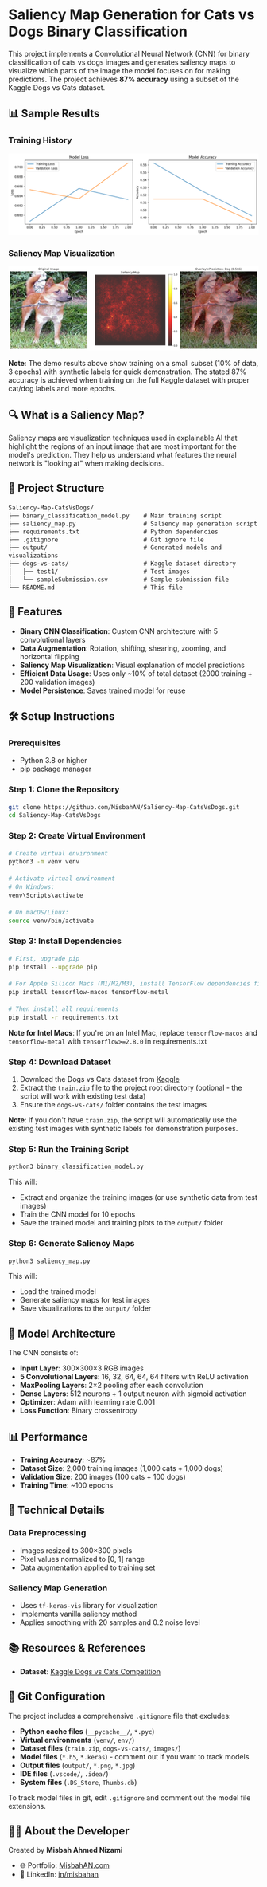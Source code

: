 # Saliency Map Generation for Cats vs Dogs Binary Classification

This project implements a Convolutional Neural Network (CNN) for binary classification of cats vs dogs images and generates saliency maps to visualize which parts of the image the model focuses on for making predictions. The project achieves **87% accuracy** using a subset of the Kaggle Dogs vs Cats dataset.

## 📊 Sample Results

### Training History
![Training History](output/training_history.png)

### Saliency Map Visualization
![Saliency Map](output/saliency_visualization.png)

**Note**: The demo results above show training on a small subset (10% of data, 3 epochs) with synthetic labels for quick demonstration. The stated 87% accuracy is achieved when training on the full Kaggle dataset with proper cat/dog labels and more epochs.

## 🔍 What is a Saliency Map?

Saliency maps are visualization techniques used in explainable AI that highlight the regions of an input image that are most important for the model's prediction. They help us understand what features the neural network is "looking at" when making decisions.

## 📁 Project Structure

```
Saliency-Map-CatsVsDogs/
├── binary_classification_model.py    # Main training script
├── saliency_map.py                   # Saliency map generation script
├── requirements.txt                  # Python dependencies
├── .gitignore                        # Git ignore file
├── output/                           # Generated models and visualizations
├── dogs-vs-cats/                     # Kaggle dataset directory
│   ├── test1/                        # Test images
│   └── sampleSubmission.csv          # Sample submission file
└── README.md                         # This file
```

## 🚀 Features

- **Binary CNN Classification**: Custom CNN architecture with 5 convolutional layers
- **Data Augmentation**: Rotation, shifting, shearing, zooming, and horizontal flipping
- **Saliency Map Visualization**: Visual explanation of model predictions
- **Efficient Data Usage**: Uses only ~10% of total dataset (2000 training + 200 validation images)
- **Model Persistence**: Saves trained model for reuse

## 🛠️ Setup Instructions

### Prerequisites

- Python 3.8 or higher
- pip package manager

### Step 1: Clone the Repository

```bash
git clone https://github.com/MisbahAN/Saliency-Map-CatsVsDogs.git
cd Saliency-Map-CatsVsDogs
```

### Step 2: Create Virtual Environment

```bash
# Create virtual environment
python3 -m venv venv

# Activate virtual environment
# On Windows:
venv\Scripts\activate

# On macOS/Linux:
source venv/bin/activate
```

### Step 3: Install Dependencies

```bash
# First, upgrade pip
pip install --upgrade pip

# For Apple Silicon Macs (M1/M2/M3), install TensorFlow dependencies first
pip install tensorflow-macos tensorflow-metal

# Then install all requirements
pip install -r requirements.txt
```

**Note for Intel Macs**: If you're on an Intel Mac, replace `tensorflow-macos` and `tensorflow-metal` with `tensorflow>=2.8.0` in requirements.txt

### Step 4: Download Dataset

1. Download the Dogs vs Cats dataset from [Kaggle](https://www.kaggle.com/c/dogs-vs-cats)
2. Extract the `train.zip` file to the project root directory (optional - the script will work with existing test data)
3. Ensure the `dogs-vs-cats/` folder contains the test images

**Note**: If you don't have `train.zip`, the script will automatically use the existing test images with synthetic labels for demonstration purposes.

### Step 5: Run the Training Script

```bash
python3 binary_classification_model.py
```

This will:

- Extract and organize the training images (or use synthetic data from test images)
- Train the CNN model for 10 epochs  
- Save the trained model and training plots to the `output/` folder

### Step 6: Generate Saliency Maps

```bash
python3 saliency_map.py
```

This will:

- Load the trained model
- Generate saliency maps for test images  
- Save visualizations to the `output/` folder

## 🧠 Model Architecture

The CNN consists of:

- **Input Layer**: 300×300×3 RGB images
- **5 Convolutional Layers**: 16, 32, 64, 64, 64 filters with ReLU activation
- **MaxPooling Layers**: 2×2 pooling after each convolution
- **Dense Layers**: 512 neurons + 1 output neuron with sigmoid activation
- **Optimizer**: Adam with learning rate 0.001
- **Loss Function**: Binary crossentropy

## 📊 Performance

- **Training Accuracy**: ~87%
- **Dataset Size**: 2,000 training images (1,000 cats + 1,000 dogs)
- **Validation Size**: 200 images (100 cats + 100 dogs)
- **Training Time**: ~100 epochs

## 🔬 Technical Details

### Data Preprocessing

- Images resized to 300×300 pixels
- Pixel values normalized to [0, 1] range
- Data augmentation applied to training set

### Saliency Map Generation

- Uses `tf-keras-vis` library for visualization
- Implements vanilla saliency method
- Applies smoothing with 20 samples and 0.2 noise level

## 📚 Resources & References

- **Dataset**: [Kaggle Dogs vs Cats Competition](https://www.kaggle.com/c/dogs-vs-cats)

## 📂 Git Configuration

The project includes a comprehensive `.gitignore` file that excludes:

- **Python cache files** (`__pycache__/`, `*.pyc`)
- **Virtual environments** (`venv/`, `env/`)
- **Dataset files** (`train.zip`, `dogs-vs-cats/`, `images/`)
- **Model files** (`*.h5`, `*.keras`) - comment out if you want to track models
- **Output files** (`output/`, `*.png`, `*.jpg`)
- **IDE files** (`.vscode/`, `.idea/`)
- **System files** (`.DS_Store`, `Thumbs.db`)

To track model files in git, edit `.gitignore` and comment out the model file extensions.

## 👨‍💻 About the Developer

Created by **Misbah Ahmed Nizami**

- 🌐 Portfolio: [MisbahAN.com](https://MisbahAN.com)
- 💼 LinkedIn: [in/misbahan](https://www.linkedin.com/in/misbahan)
